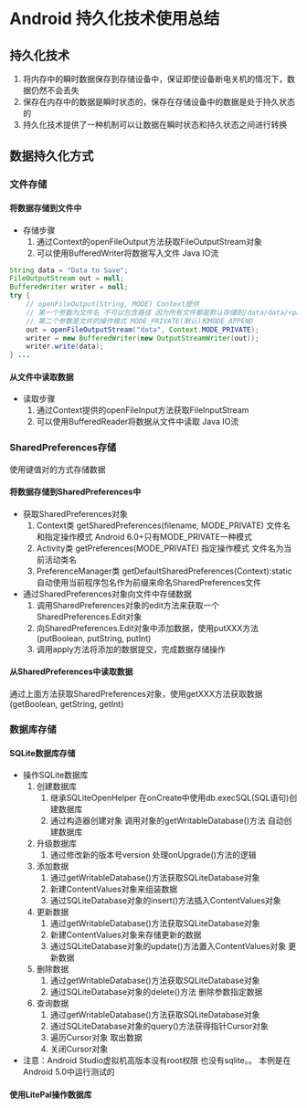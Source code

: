 # Android 持久化技术使用总结

## 持久化技术
1. 将内存中的瞬时数据保存到存储设备中，保证即使设备断电关机的情况下，数据仍然不会丢失
2. 保存在内存中的数据是瞬时状态的，保存在存储设备中的数据是处于持久状态的
3. 持久化技术提供了一种机制可以让数据在瞬时状态和持久状态之间进行转换

## 数据持久化方式
### 文件存储
#### 将数据存储到文件中
- 存储步骤
    1. 通过Context的openFileOutput方法获取FileOutputStream对象
    2. 可以使用BufferedWriter将数据写入文件 Java IO流

```java
String data = "Data to Save";
FileOutputStream out = null;
BufferedWriter writer = null;
try {
    // openFileOutput(String, MODE) Context提供 
    // 第一个参数为文件名 不可以包含路径 因为所有文件都是默认存储到/data/data/<packagename>/files/目录下的
    // 第二个参数是文件的操作模式 MODE_PRIVATE(默认)和MODE_APPEND
    out = openFileOutputStream("data", Context.MODE_PRIVATE);
    writer = new BufferedWriter(new OutputStreamWriter(out));
    writer.write(data);
} ...
```

#### 从文件中读取数据
- 读取步骤
    1. 通过Context提供的openFileInput方法获取FileInputStream
    2. 可以使用BufferedReader将数据从文件中读取 Java IO流

### SharedPreferences存储
使用键值对的方式存储数据
#### 将数据存储到SharedPreferences中
- 获取SharedPreferences对象
    1. Context类 getSharedPreferences(filename, MODE_PRIVATE) 文件名和指定操作模式 Android 6.0+只有MODE_PRIVATE一种模式
    2. Activity类 getPreferences(MODE_PRIVATE) 指定操作模式 文件名为当前活动类名
    3. PreferenceManager类 getDefaultSharedPreferences(Context):static 自动使用当前程序包名作为前缀来命名SharedPreferences文件
- 通过SharedPreferences对象向文件中存储数据
  1. 调用SharedPreferences对象的edit方法来获取一个SharedPreferences.Edit对象
  2. 向SharedPreferences.Edit对象中添加数据，使用putXXX方法(putBoolean, putString, putInt)
  3. 调用apply方法将添加的数据提交，完成数据存储操作
#### 从SharedPreferences中读取数据
通过上面方法获取SharedPreferences对象，使用getXXX方法获取数据 (getBoolean, getString, getInt)

### 数据库存储
#### SQLite数据库存储
- 操作SQLite数据库
  1. 创建数据库
     1. 继承SQLiteOpenHelper 在onCreate中使用db.execSQL(SQL语句)创建数据库
     2. 通过构造器创建对象 调用对象的getWritableDatabase()方法 自动创建数据库
  2. 升级数据库
     1. 通过修改新的版本号version 处理onUpgrade()方法的逻辑
  3. 添加数据
     1. 通过getWritableDatabase()方法获取SQLiteDatabase对象
     2. 新建ContentValues对象来组装数据
     3. 通过SQLiteDatabase对象的insert()方法插入ContentValues对象
  4. 更新数据
     1. 通过getWritableDatabase()方法获取SQLiteDatabase对象
     2. 新建ContentValues对象来存储更新的数据
     3. 通过SQLiteDatabase对象的update()方法置入ContentValues对象 更新数据
  5. 删除数据
     1. 通过getWritableDatabase()方法获取SQLiteDatabase对象
     2. 通过SQLiteDatabase对象的delete()方法 删除参数指定数据
  6. 查询数据
     1. 通过getWritableDatabase()方法获取SQLiteDatabase对象
     2. 通过SQLiteDatabase对象的query()方法获得指针Cursor对象
     3. 遍历Cursor对象 取出数据
     4. 关闭Cursor对象
- 注意：Android Studio虚拟机高版本没有root权限 也没有sqlite。。 本例是在Android 5.0中运行测试的

#### 使用LitePal操作数据库